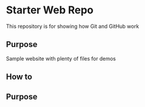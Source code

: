 # Starter Web Repo

This repository is for showing how Git and GitHub work

## Purpose

Sample website with plenty of files for demos

## How to

## Purpose
